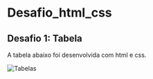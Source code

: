 # Desafio_html_css

 ## Desafio 1: Tabela
 A tabela abaixo foi desenvolvida com html e css.

 
![Tabelas](https://github.com/user-attachments/assets/271704f7-6b54-4910-ad94-82e325259788)
